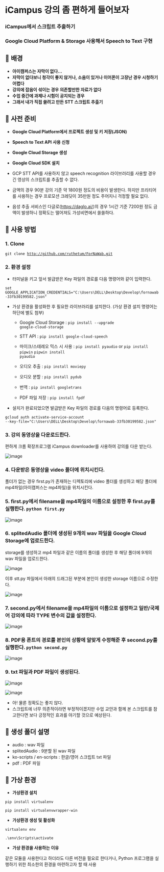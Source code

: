 # iCampus 강의 좀 편하게 들어보자

### iCampus에서 스크립트 추출하기
### Google Cloud Platform & Storage 사용해서 Speech to Text 구현
### 

## 🍃 배경
- **아이캠퍼스는 자막이 없다...**
- **자막이 없다보니 청각이 좋지 않거나, 소음이 있거나 이어폰이 고장난 경우 시청하기 어렵다**
- **강의에 잡음이 섞이는 경우 의존할만한 자료가 없다**
- **수업 중간에 과제나 시험이 공지되는 경우**
- **그래서 내가 직접 쓸려고 만든 STT 스크립트 추출기**

## 🍃 사전 준비
- **Google Cloud Platform에서 프로젝트 생성 및 키 저장(JSON)**
- **Speech to Text API 사용 신청**
- **Google Cloud Storage 생성**
- **Google Cloud SDK 설치**

- GCP STT API를 사용하지 않고 speech recognition 라이브러리를 사용할 경우 긴 영상의 스크립트를 추출할 수 없다.
- 금액의 경우 90분 강의 기준 약 1800원 정도의 비용이 발생한다. 하지만 프리티어를 사용하는 경우 프로모션 크레딧이 35만원 정도 주어지니 걱정할 필요 없다.
- 음성 추출 서비스인 다글로(https://daglo.ai/)의 경우 1시간 기준 7200원 정도 금액이 발생하니 정확도는 떨어져도 가성비면에서 쏠쏠하다.


## 🍃 사용 방법
### 1. Clone

<code>git clone http://github.com/ruthetum/ForNaWab.git</code>

### 2. 환경 설정
- 터미널을 키고 앞서 발급받은 Key 파일의 경로를 다음 명령어와 같이 입력한다.

<code>set GOOGLE_APPLICATION_CREDENTIALS="C:\Users\DELL\Desktop\Develop\fornawab-33fb30199582.json"</code>

- 가상 환경을 활성화한 후 필요한 라이브러리를 설치한다. (가상 환경 설치 명령어는 하단에 별도 첨부)

  - Google Cloud Storage : <code>pip install --upgrade google-cloud-storage</code>

  - STT API : <code>pip install google-cloud-speech</code>

  - 마이크/스테레오 믹스 시 사용 : <code>pip install pyaudio</code> or <code>pip install pipwin</code> <code>pipwin install pyaudio</code>
  
  - 오디오 추출 : <code>pip install moviepy</code>

  - 오디오 분할 : <code>pip install pydub</code>

  - 번역 : <code>pip install googletrans</code>

  - PDF 파일 저장 : <code>pip install fpdf</code>

- 설치가 완료되었으면 발급받은 Key 파일의 경로를 다음의 명령어로 등록한다.

<code>gcloud auth activate-service-account --key-file="C:\Users\DELL\Desktop\Develop\fornawab-33fb30199582.json"</code> 

### 3. 강의 동영상을 다운로드한다.

편하게 크롬 확장프로그램 iCampus downloader를 사용하여 강의를 다운 받는다.

![image](https://user-images.githubusercontent.com/59307414/92278898-2025b700-ef31-11ea-8610-d4f20b3091c1.png)

### 4. 다운받은 동영상을 video 폴더에 위치시킨다.

폴더가 없는 경우 first.py가 존재하는 디렉토리에 video 폴더를 생성하고 해당 폴더에 mp4파일(아이캠퍼스는 mp4파일)을 위치시킨다.

### 5. first.py에서 filename을 mp4파일의 이름으로 설정한 후 first.py를 실행한다.  <code>python first.py</code>

![image](https://user-images.githubusercontent.com/59307414/92283291-8e22ac00-ef3a-11ea-96bf-f925ab94812b.png)


### 6. splitedAudio 폴더에 생성된 9개의 wav 파일을 Google Cloud Storage에 업로드한다.

storage를 생성하고 mp4 파일과 같은 이름의 폴더를 생성한 후 해당 폴더에 9개의 wav 파일을 업로드한다.

![image](https://user-images.githubusercontent.com/59307414/92283573-228d0e80-ef3b-11ea-8e0e-0f2525b1f55d.png)

이후 stt.py 파일에서 아래의 드래그된 부분에 본인이 생성한 storage 이름으로 수정한다.

![image](https://user-images.githubusercontent.com/59307414/92283866-d0002200-ef3b-11ea-8858-bec2bccb5124.png)

### 7. second.py에서 filename을 mp4파일의 이름으로 설정하고 일반/국제어 강의에 따라 TYPE 변수의 값을 설정한다. 

![image](https://user-images.githubusercontent.com/59307414/92284010-1b1a3500-ef3c-11ea-9d74-0749583f84bd.png)

### 8. PDF용 폰트의 경로를 본인의 상황에 알맞게 수정해준 후 second.py를 실행한다. <code>python second.py</code>

![image](https://user-images.githubusercontent.com/59307414/92284690-7dc00080-ef3d-11ea-9373-5cc1a7942f5c.png)



### 9. txt 파일과 PDF 파일이 생성된다.

![image](https://user-images.githubusercontent.com/59307414/92284182-7cda9f00-ef3c-11ea-8011-d690de865dc2.png)

![image](https://user-images.githubusercontent.com/59307414/92284208-8d8b1500-ef3c-11ea-9285-cc93dd7b3b4b.png)

- 아! 물론 정확도는 좋지 않다.
- 스크립트에 너무 의존적이라면 부정적이겠지만 수업 교안과 함께 본 스크립트를 참고한다면 보다 긍정적인 효과를 야기할 것으로 예상된다.

## 🍃 생성 폴더 설명
- audio : wav 파일
- splitedAudio : 9분할 된 wav 파일
- ko-scripts / en-scripts : 한글/영어 스크립트 txt 파일
- pdf : PDF 파일

## 🍃 가상 환경
- **가상환경 설치**

<code>pip install virtualenv</code>

<code>pip install virtualenvwrapper-win</code>

- **가상환경 생성 및 활성화**

<code>virtualenv env</code>

<code>.\env\Scripts\activate</code>

- **가상 환경을 사용하는 이유**

같은 모듈을 사용한다고 하더라도 다른 버전을 필요로 한다거나, Python 프로그램을 실행하기 위한 최소한의 환경을 마련하고자 할 때 사용


